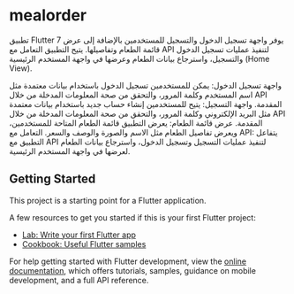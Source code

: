 # mealorder

تطبيق Flutter 7 يوفر واجهة تسجيل الدخول والتسجيل للمستخدمين بالإضافة إلى عرض قائمة الطعام وتفاصيلها. يتيح التطبيق التعامل مع API لتنفيذ عمليات تسجيل الدخول والتسجيل، واسترجاع بيانات الطعام وعرضها في واجهة المستخدم الرئيسية (Home View).

واجهة تسجيل الدخول: يمكن للمستخدمين تسجيل الدخول باستخدام بيانات معتمدة مثل اسم المستخدم وكلمة المرور، والتحقق من صحة المعلومات المدخلة من خلال API المقدمة.
واجهة التسجيل: يتيح للمستخدمين إنشاء حساب جديد باستخدام بيانات معتمدة مثل البريد الإلكتروني وكلمة المرور، والتحقق من صحة المعلومات المدخلة من خلال API المقدمة.
عرض قائمة الطعام: يعرض التطبيق قائمة الطعام المتاحة للمستخدمين، ويعرض تفاصيل الطعام مثل الاسم والصورة والوصف والسعر.
التعامل مع API: يتفاعل التطبيق مع API لتنفيذ عمليات التسجيل وتسجيل الدخول، واسترجاع بيانات الطعام لعرضها في واجهة المستخدم الرئيسية.

## Getting Started

This project is a starting point for a Flutter application.

A few resources to get you started if this is your first Flutter project:

- [Lab: Write your first Flutter app](https://docs.flutter.dev/get-started/codelab)
- [Cookbook: Useful Flutter samples](https://docs.flutter.dev/cookbook)

For help getting started with Flutter development, view the
[online documentation](https://docs.flutter.dev/), which offers tutorials,
samples, guidance on mobile development, and a full API reference.
